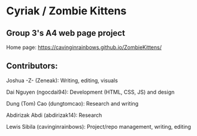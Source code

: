 # Cyriak / Zombie Kittens

## Group 3's A4 web page project 

Home page: https://cavinginrainbows.github.io/ZombieKittens/

## Contributors:
Joshua -Z- (Zeneak): Writing, editing, visuals

Dai Nguyen (ngocdai94): Development (HTML, CSS, JS) and design

Dung (Tom) Cao (dungtomcao): Research and writing

Abdirizak Abdi (abdirizak14): Research

Lewis Sibila (cavinginrainbows): Project/repo management, writing, editing
